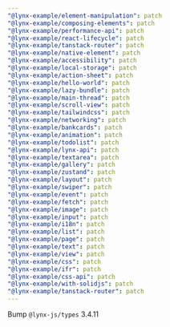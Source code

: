 ```yaml
---
"@lynx-example/element-manipulation": patch
"@lynx-example/composing-elements": patch
"@lynx-example/performance-api": patch
"@lynx-example/react-lifecycle": patch
"@lynx-example/tanstack-router": patch
"@lynx-example/native-element": patch
"@lynx-example/accessibility": patch
"@lynx-example/local-storage": patch
"@lynx-example/action-sheet": patch
"@lynx-example/hello-world": patch
"@lynx-example/lazy-bundle": patch
"@lynx-example/main-thread": patch
"@lynx-example/scroll-view": patch
"@lynx-example/tailwindcss": patch
"@lynx-example/networking": patch
"@lynx-example/bankcards": patch
"@lynx-example/animation": patch
"@lynx-example/todolist": patch
"@lynx-example/lynx-api": patch
"@lynx-example/textarea": patch
"@lynx-example/gallery": patch
"@lynx-example/zustand": patch
"@lynx-example/layout": patch
"@lynx-example/swiper": patch
"@lynx-example/event": patch
"@lynx-example/fetch": patch
"@lynx-example/image": patch
"@lynx-example/input": patch
"@lynx-example/i18n": patch
"@lynx-example/list": patch
"@lynx-example/page": patch
"@lynx-example/text": patch
"@lynx-example/view": patch
"@lynx-example/css": patch
"@lynx-example/ifr": patch
"@lynx-example/css-api": patch
"@lynx-example/with-solidjs": patch
"@lynx-example/tanstack-router": patch
---
```


Bump `@lynx-js/types` 3.4.11
